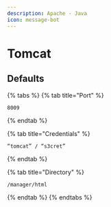 ```yaml
---
description: Apache - Java
icon: message-bot
---
```


# Tomcat

## Defaults

{% tabs %}
{% tab title="Port" %}
```
8009
```
{% endtab %}

{% tab title="Credentials" %}
```
“tomcat” / “s3cret” 
```
{% endtab %}

{% tab title="Directory" %}
```
/manager/html
```
{% endtab %}
{% endtabs %}

